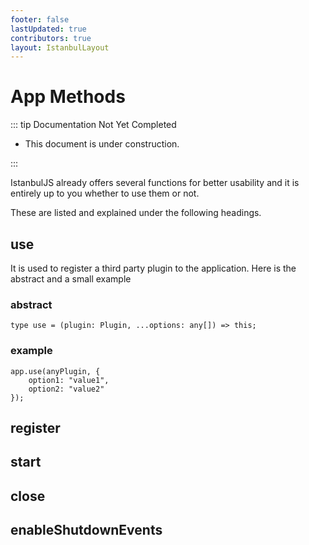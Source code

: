 ```yaml
---
footer: false
lastUpdated: true
contributors: true
layout: IstanbulLayout
---
```


# App Methods

::: tip Documentation Not Yet Completed

- This document is under construction.

:::

<span class="text-primary">IstanbulJS</span> already offers several functions for better usability and it is entirely up to you whether to use them or not.

These are listed and explained under the following headings.

## use

It is used to register a third party plugin to the application. Here is the abstract and a small example

### abstract

```typescript:no-line-numbers
type use = (plugin: Plugin, ...options: any[]) => this;
```

### example

```typescript:no-line-numbers
app.use(anyPlugin, {
    option1: "value1",
    option2: "value2"
});
```

## register

## start

## close

## enableShutdownEvents